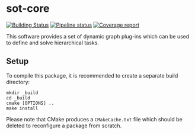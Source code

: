 sot-core
========

[![Building Status](https://travis-ci.org/stack-of-tasks/sot-core.svg?branch=master)](https://travis-ci.org/stack-of-tasks/sot-core)
[![Pipeline status](https://gepgitlab.laas.fr/stack-of-tasks/sot-core/badges/master/pipeline.svg)](https://gepgitlab.laas.fr/stack-of-tasks/sot-core/commits/master)
[![Coverage report](https://gepgitlab.laas.fr/stack-of-tasks/sot-core/badges/master/coverage.svg?job=doc-coverage)](http://projects.laas.fr/gepetto/doc/stack-of-tasks/sot-core/master/coverage/)


This software provides a set of dynamic graph plug-ins which can be
used to define and solve hierarchical tasks.


Setup
-----

To compile this package, it is recommended to create a separate build
directory:

    mkdir _build
    cd _build
    cmake [OPTIONS] ..
    make install

Please note that CMake produces a `CMakeCache.txt` file which should
be deleted to reconfigure a package from scratch.

